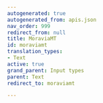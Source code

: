 ```yaml
---
autogenerated: true
autogenerated_from: apis.json
nav_order: 999
redirect_from: null
title: MoraviaMT
id: moraviamt
translation_types:
- Text
active: true
grand_parent: Input types
parent: Text
redirect_to: moraviamt

---
```


